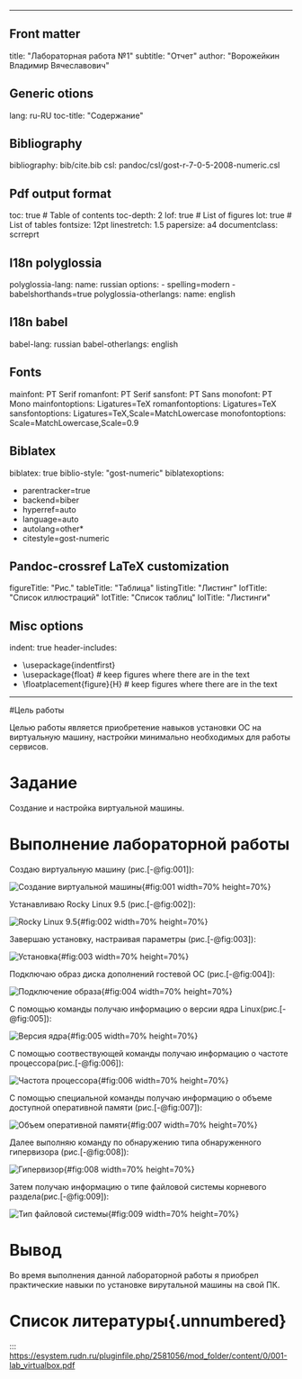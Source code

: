 
---
## Front matter
title: "Лабораторная работа №1"
subtitle: "Отчет"
author: "Ворожейкин Владимир Вячеславович"

## Generic otions
lang: ru-RU
toc-title: "Содержание"

## Bibliography
bibliography: bib/cite.bib
csl: pandoc/csl/gost-r-7-0-5-2008-numeric.csl

## Pdf output format
toc: true # Table of contents
toc-depth: 2
lof: true # List of figures
lot: true # List of tables
fontsize: 12pt
linestretch: 1.5
papersize: a4
documentclass: scrreprt
## I18n polyglossia
polyglossia-lang:
  name: russian
  options:
	- spelling=modern
	- babelshorthands=true
polyglossia-otherlangs:
  name: english
## I18n babel
babel-lang: russian
babel-otherlangs: english
## Fonts
mainfont: PT Serif
romanfont: PT Serif
sansfont: PT Sans
monofont: PT Mono
mainfontoptions: Ligatures=TeX
romanfontoptions: Ligatures=TeX
sansfontoptions: Ligatures=TeX,Scale=MatchLowercase
monofontoptions: Scale=MatchLowercase,Scale=0.9
## Biblatex
biblatex: true
biblio-style: "gost-numeric"
biblatexoptions:
  - parentracker=true
  - backend=biber
  - hyperref=auto
  - language=auto
  - autolang=other*
  - citestyle=gost-numeric
## Pandoc-crossref LaTeX customization
figureTitle: "Рис."
tableTitle: "Таблица"
listingTitle: "Листинг"
lofTitle: "Список иллюстраций"
lotTitle: "Список таблиц"
lolTitle: "Листинги"
## Misc options
indent: true
header-includes:
  - \usepackage{indentfirst}
  - \usepackage{float} # keep figures where there are in the text
  - \floatplacement{figure}{H} # keep figures where there are in the text
---

#Цель работы

Целью работы является приобретение навыков установки ОС на виртуальную машину, настройки минимально необходимых для работы сервисов.

# Задание

Создание и настройка виртуальной машины.

# Выполнение лабораторной работы

Создаю виртуальную машину (рис.[-@fig:001]):

 ![Создание виртуальной машины](image/1.png){#fig:001 width=70% height=70%}
 
 Устанавливаю Rocky Linux 9.5 (рис.[-@fig:002]):

 ![Rocky Linux 9.5](image/2.png){#fig:002 width=70% height=70%}
 
 Завершаю установку, настраивая параметры (рис.[-@fig:003]):

 ![Установка](image/3.png){#fig:003 width=70% height=70%}
 
 Подключаю образ диска дополнений гостевой ОС (рис.[-@fig:004]):

 ![Подключение образа](image/4.png){#fig:004 width=70% height=70%}
 
 С помощью команды получаю информацию о версии ядра Linux(рис.[-@fig:005]):

 ![Версия ядра](image/5.png){#fig:005 width=70% height=70%}
 
 С помощью соотвествующей команды получаю информацию о частоте процессора(рис.[-@fig:006]):

 ![Частота процессора](image/6.png){#fig:006 width=70% height=70%}
 
С помощью специальной команды получаю информацию о объеме доступной оперативной памяти (рис.[-@fig:007]):

 ![Объем оперативной памяти](image/7.png){#fig:007 width=70% height=70%}
 
 Далее выполняю команду по обнаружению типа обнаруженного гипервизора  (рис.[-@fig:008]):

 ![Гипервизор](image/8.png){#fig:008 width=70% height=70%}
 
Затем получаю информацию о типе файловой системы корневого раздела(рис.[-@fig:009]):

 ![Тип файловой системы](image/9.png){#fig:009 width=70% height=70%}

# Вывод

Во время выполнения данной лабораторной работы я приобрел практические навыки по установке вирутальной машины на свой ПК.

# Список литературы{.unnumbered}

::: https://esystem.rudn.ru/pluginfile.php/2581056/mod_folder/content/0/001-lab_virtualbox.pdf
